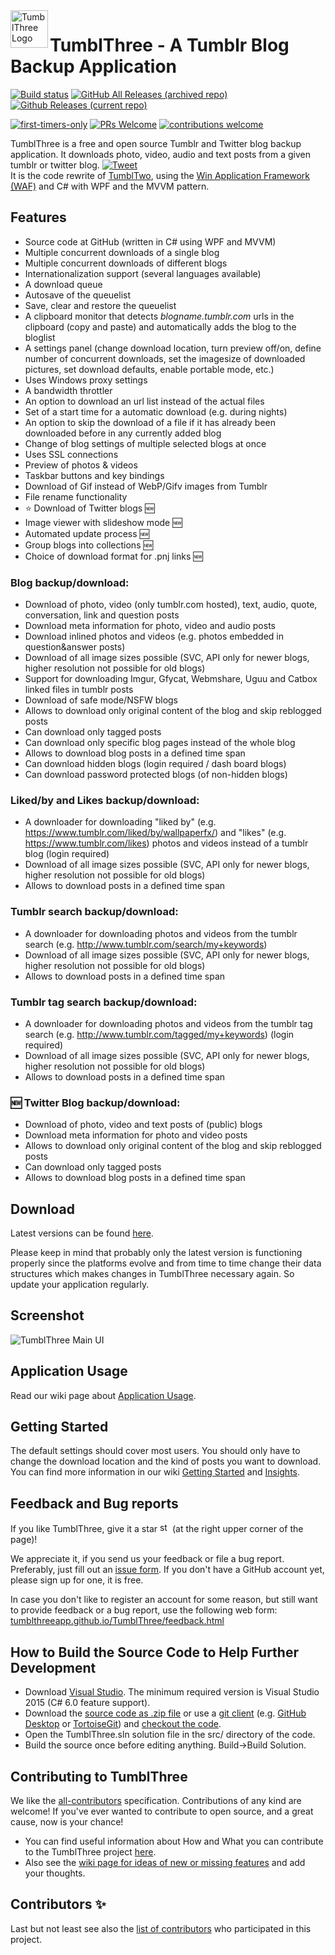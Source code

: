 <img align="left" width="60" height="60" src="https://raw.githubusercontent.com/wiki/TumblThreeApp/TumblThree/images/tumblthree_icon.png" alt="TumblThree Logo">

# TumblThree - A Tumblr Blog Backup Application

[![Build status](https://ci.appveyor.com/api/projects/status/dbrmr06nm3jif5bd/branch/master?svg=true)](https://ci.appveyor.com/project/TumblThreeApp/tumblthree/branch/master)
[![GitHub All Releases (archived repo)](https://img.shields.io/github/downloads/johanneszab/TumblThree/total?label=downloads%20%28archived%20repo%29&style=social)](https://github.com/johanneszab/TumblThree)
[![Github Releases (current repo)](https://img.shields.io/github/downloads/TumblThreeApp/TumblThree/total.svg?style=flat)](https://github.com/TumblThreeApp/TumblThree/releases)

[![first-timers-only](https://img.shields.io/badge/first--timers--only-friendly-blue.svg?style=flat)](https://www.firsttimersonly.com/)
[![PRs Welcome](https://img.shields.io/badge/PRs-welcome-brightgreen.svg?style=flat)](http://makeapullrequest.com)
[![contributions welcome](https://img.shields.io/badge/contributions-welcome-brightgreen.svg?style=flat)](https://github.com/TumblThreeApp/TumblThree/issues)

TumblThree is a free and open source Tumblr and Twitter blog backup application. It downloads photo, video, audio and text posts from a given tumblr or twitter blog. [![Tweet](https://img.shields.io/twitter/url/http/shields.io.svg?style=social)](https://twitter.com/intent/tweet?text=Check%20out%20TumblThree%20-%20A%20Tumblr%20and%20Twitter%20Blog%20Backup%20Application%0AIt%20downloads%20photo,%20video,%20audio%20and%20text%20posts%20from%20a%20given%20blog.&url=https%3A%2F%2Ftumblthreeapp.github.io&hashtags=tumblr,blog,backup,application)<br/>
It is the code rewrite of [TumblTwo](https://github.com/johanneszab/TumblTwo), using the [Win Application Framework (WAF)](https://github.com/jbe2277/waf) and C# with WPF and the MVVM pattern.

## Features

* Source code at GitHub (written in C# using WPF and MVVM)
* Multiple concurrent downloads of a single blog
* Multiple concurrent downloads of different blogs
* Internationalization support (several languages available)
* A download queue
* Autosave of the queuelist
* Save, clear and restore the queuelist
* A clipboard monitor that detects *blogname.tumblr.com* urls in the clipboard (copy and paste) and automatically adds the blog to the bloglist
* A settings panel (change download location, turn preview off/on, define number of concurrent downloads, set the imagesize of downloaded pictures, set download defaults, enable portable mode, etc.)
* Uses Windows proxy settings
* A bandwidth throttler
* An option to download an url list instead of the actual files
* Set of a start time for a automatic download (e.g. during nights)
* An option to skip the download of a file if it has already been downloaded before in any currently added blog
* Change of blog settings of multiple selected blogs at once
* Uses SSL connections
* Preview of photos & videos
* Taskbar buttons and key bindings
* Download of Gif instead of WebP/Gifv images from Tumblr
* File rename functionality
* :star: Download of Twitter blogs 🆕
* Image viewer with slideshow mode 🆕
* Automated update process 🆕
* Group blogs into collections 🆕
* Choice of download format for .pnj links 🆕

### Blog backup/download:

* Download of photo, video (only tumblr.com hosted), text, audio, quote, conversation, link and question posts
* Download meta information for photo, video and audio posts
* Download inlined photos and videos (e.g. photos embedded in question&answer posts)
* Download of all image sizes possible (SVC, API only for newer blogs, higher resolution not possible for old blogs)
* Support for downloading Imgur, Gfycat, Webmshare, Uguu and Catbox linked files in tumblr posts
* Download of safe mode/NSFW blogs
* Allows to download only original content of the blog and skip reblogged posts
* Can download only tagged posts
* Can download only specific blog pages instead of the whole blog
* Allows to download blog posts in a defined time span
* Can download hidden blogs (login required / dash board blogs)
* Can download password protected blogs (of non-hidden blogs)

### Liked/by and Likes backup/download:

* A downloader for downloading "liked by" (e.g. https://www.tumblr.com/liked/by/wallpaperfx/) and "likes" (e.g. https://www.tumblr.com/likes) photos and videos instead of a tumblr blog (login required)
* Download of all image sizes possible (SVC, API only for newer blogs, higher resolution not possible for old blogs)
* Allows to download posts in a defined time span

### Tumblr search backup/download:

* A downloader for downloading photos and videos from the tumblr search (e.g. http://www.tumblr.com/search/my+keywords)
* Download of all image sizes possible (SVC, API only for newer blogs, higher resolution not possible for old blogs)
* Allows to download posts in a defined time span

### Tumblr tag search backup/download:

* A downloader for downloading photos and videos from the tumblr tag search (e.g. http://www.tumblr.com/tagged/my+keywords) (login required)
* Download of all image sizes possible (SVC, API only for newer blogs, higher resolution not possible for old blogs)
* Allows to download posts in a defined time span

### 🆕 Twitter Blog backup/download:

* Download of photo, video and text posts of (public) blogs
* Download meta information for photo and video posts
* Allows to download only original content of the blog and skip reblogged posts
* Can download only tagged posts
* Allows to download blog posts in a defined time span

## Download

Latest versions can be found [here](https://github.com/TumblThreeApp/TumblThree/releases).

Please keep in mind that probably only the latest version is functioning properly since the platforms evolve and from time to time change their data structures which makes changes in TumblThree necessary again. So update your application regularly.

## Screenshot
![TumblThree Main UI](https://raw.githubusercontent.com/wiki/TumblThreeApp/TumblThree/images/tumblthree.png "TumblThree Main UI")

## Application Usage

Read our wiki page about [Application Usage](https://github.com/TumblThreeApp/TumblThree/wiki/How-to-use-the-Application).

## Getting Started

The default settings should cover most users. You should only have to change the download location and the kind of posts you want to download. You can find more information in our wiki [Getting Started](https://github.com/TumblThreeApp/TumblThree/wiki/Getting-Started) and [Insights](https://github.com/TumblThreeApp/TumblThree/wiki/Insights).

## Feedback and Bug reports

If you like TumblThree, give it a star <img src="https://raw.githubusercontent.com/wiki/TumblThreeApp/TumblThree/images/star.png" alt="star" height="16"/> (at the right upper corner of the page)!

We appreciate it, if you send us your feedback or file a bug report. Preferably, just fill out an [issue form](https://github.com/TumblThreeApp/TumblThree/issues/new/choose). If you don't have a GitHub account yet, please sign up for one, it is free.

In case you don't like to register an account for some reason, but still want to provide feedback or a bug report, use the following web form:
[tumblthreeapp.github.io/TumblThree/feedback.html](https://tumblthreeapp.github.io/TumblThree/feedback.html)

## How to Build the Source Code to Help Further Development

* Download [Visual Studio](https://www.visualstudio.com/vs/community/). The minimum required version is Visual Studio 2015 (C# 6.0 feature support).
* Download the [source code as .zip file](https://github.com/TumblThreeApp/TumblThree/archive/master.zip) or use a [git client](https://git-scm.com/download/gui/windows) (e.g. [GitHub Desktop](https://desktop.github.com/) or [TortoiseGit](https://tortoisegit.org/)) and [checkout the code](https://github.com/TumblThreeApp/TumblThree.git).
* Open the TumblThree.sln solution file in the src/ directory of the code.
* Build the source once before editing anything. Build->Build Solution.

## Contributing to TumblThree

We like the [all-contributors](https://allcontributors.org/) specification. Contributions of any kind are welcome!
If you've ever wanted to contribute to open source, and a great cause, now is your chance!

* You can find useful information about How and What you can contribute to the TumblThree project [here](Contributing.md).
* Also see the [wiki page for ideas of new or missing features](https://github.com/TumblThreeApp/TumblThree/wiki/New-Feature-Requests-and-Possible-Enhancements) and add your thoughts.

## Contributors ✨

Last but not least see also the [list of contributors](docs/Contributors.md) who participated in this project.

